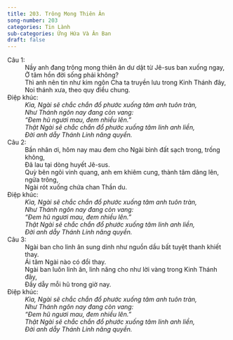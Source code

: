 ```yaml
---
title: 203. Trông Mong Thiên Ân
song-number: 203
categories: Tin Lành
sub-categories: Ứng Hứa Và Ân Ban
draft: false
---
```

<dl><dt>Câu 1:</dt><dd data-verse="1">Nầy anh đang trông mong thiên ân dư dật từ Jê-sus ban xuống ngay, <br/>Ở tâm hồn đời sống phải không? <br/>Thì anh nên tin như kim ngôn Cha ta truyền lưu trong Kinh Thánh đây, <br/>Noi thánh xưa, theo quy điều chung. </dd><dt>Điệp khúc:</dt><dd data-chorus="1"><em>Kìa, Ngài sẽ chắc chắn đổ phước xuống tâm anh tuôn tràn, <br/>Như Thánh ngôn nay đang còn vang: <br/>“Đem hũ ngươi mau, đem nhiều lên.” <br/>Thật Ngài sẽ chắc chắn đổ phước xuống tâm linh anh liền, <br/>Đời anh dẫy Thánh Linh năng quyền. </em></dd><dt>Câu 2:</dt><dd data-verse="2">Bần nhân ơi, hôm nay mau đem cho Ngài bình đất sạch trong, trống không, <br/>Đã lau tại dòng huyết Jê-sus. <br/>Quỳ bên ngôi vinh quang, anh em khiêm cung, thành tâm dâng lên, ngửa trông, <br/>Ngài rót xuống chứa chan Thần du. </dd><dt>Điệp khúc:</dt><dd data-chorus="1"><em>Kìa, Ngài sẽ chắc chắn đổ phước xuống tâm anh tuôn tràn, <br/>Như Thánh ngôn nay đang còn vang: <br/>“Đem hũ ngươi mau, đem nhiều lên.” <br/>Thật Ngài sẽ chắc chắn đổ phước xuống tâm linh anh liền, <br/>Đời anh dẫy Thánh Linh năng quyền. </em></dd><dt>Câu 3:</dt><dd data-verse="3">Ngài ban cho linh ân sung dinh như nguồn dầu bất tuyệt thanh khiết thay. <br/>Ái tâm Ngài nào có đổi thay. <br/>Ngài ban luôn linh ân, linh năng cho như lời vàng trong Kinh Thánh đây, <br/>Đầy dẫy mỗi hũ trong giờ nay. </dd><dt>Điệp khúc:</dt><dd data-chorus="1"><em>Kìa, Ngài sẽ chắc chắn đổ phước xuống tâm anh tuôn tràn, <br/>Như Thánh ngôn nay đang còn vang: <br/>“Đem hũ ngươi mau, đem nhiều lên.” <br/>Thật Ngài sẽ chắc chắn đổ phước xuống tâm linh anh liền, <br/>Đời anh dẫy Thánh Linh năng quyền. </em></dd></dl>